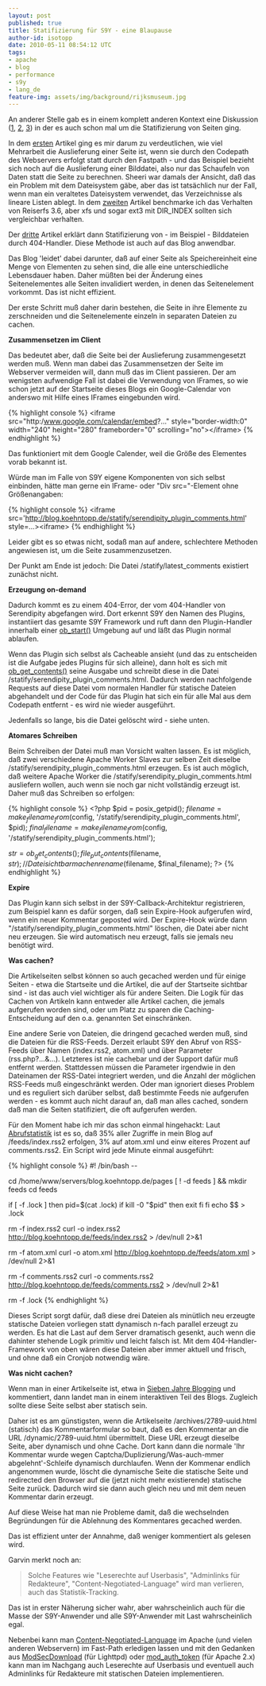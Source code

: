 ```yaml
---
layout: post
published: true
title: Statifizierung für S9Y - eine Blaupause
author-id: isotopp
date: 2010-05-11 08:54:12 UTC
tags:
- apache
- blog
- performance
- s9y
- lang_de
feature-img: assets/img/background/rijksmuseum.jpg
---
```

An anderer Stelle gab es in einem komplett anderen Kontext eine Diskussion (<a href='http://mysqldump.azundris.com/archives/36-Serving-Images-From-A-Database.html'>1</a>, <a href='http://mysqldump.azundris.com/archives/37-Serving-Images-from-a-File-System.html'>2</a>, <a href='http://mysqldump.azundris.com/archives/59-Statification.html'>3</a>) in der es auch schon mal um die Statifizierung von Seiten ging.

In dem <a href='http://mysqldump.azundris.com/archives/36-Serving-Images-From-A-Database.html'>ersten</a> Artikel ging es mir darum zu verdeutlichen, wie viel Mehrarbeit die Auslieferung einer Seite ist, wenn sie durch den Codepath des Webservers erfolgt statt durch den Fastpath - und das Beispiel bezieht sich noch auf die Auslieferung einer Bilddatei, also nur das Schaufeln von Daten statt die Seite zu berechnen. Sheeri war damals der Ansicht, daß das ein Problem mit dem Dateisystem gäbe, aber das ist tatsächlich nur der Fall, wenn man ein veraltetes Dateisystem verwendet, das Verzeichnisse als lineare Listen ablegt. In dem <a href='http://mysqldump.azundris.com/archives/37-Serving-Images-from-a-File-System.html'>zweiten</a> Artikel benchmarke ich das Verhalten von Reiserfs 3.6, aber xfs und sogar ext3 mit DIR_INDEX sollten sich vergleichbar verhalten.

Der <a href='http://mysqldump.azundris.com/archives/59-Statification.html'>dritte</a> Artikel erklärt dann Statifizierung von - im Beispiel - Bilddateien durch 404-Handler. Diese Methode ist auch auf das Blog anwendbar.

Das Blog 'leidet' dabei darunter, daß auf einer Seite als Speichereinheit eine Menge von Elementen zu sehen sind, die alle eine unterschiedliche Lebensdauer haben. Daher müßten bei der Änderung eines Seitenelementes alle Seiten invalidiert werden, in denen das Seitenelement vorkommt. Das ist nicht effizient.

Der erste Schritt muß daher darin bestehen, die Seite in ihre Elemente zu zerschneiden und die Seitenelemente einzeln in separaten Dateien zu cachen.
<br />

<b>Zusammensetzen im Client</b>

Das bedeutet aber, daß die Seite bei der Auslieferung zusammengesetzt werden muß. Wenn man dabei das Zusammensetzen der Seite im Webserver vermeiden will, dann muß das im Client passieren. Der am wenigsten aufwendige Fall ist dabei die Verwendung von IFrames, so wie schon jetzt auf der Startseite dieses Blogs ein Google-Calendar von anderswo mit Hilfe eines IFrames eingebunden wird.


{% highlight console %}
&lt;iframe src="http:/www.google.com/calendar/embed?..." 
  style="border-width:0" 
  width="240" 
  height="280"
  frameborder="0"
  scrolling="no">&lt;/iframe>
{% endhighlight %}


Das funktioniert mit dem Google Calender, weil die Größe des Elementes vorab bekannt ist. 

Würde man im Falle von S9Y eigene Komponenten von sich selbst einbinden, hätte man gerne ein IFrame- oder "Div src="-Element ohne Größenangaben:


{% highlight console %}
&lt;iframe src='http://blog.koehntopp.de/statify/serendipity_plugin_comments.html'
  style=...>&lt;iframe>
{% endhighlight %}


Leider gibt es so etwas nicht, sodaß man auf andere, schlechtere Methoden angewiesen ist, um die Seite zusammenzusetzen.

Der Punkt am Ende ist jedoch: Die Datei /statify/latest_comments existiert zunächst nicht.

<b>Erzeugung on-demand</b>

Dadurch kommt es zu einem 404-Error, der vom 404-Handler von Serendipity abgefangen wird. Dort erkennt S9Y den Namen des Plugins, instantiiert das gesamte S9Y Framework und ruft dann den Plugin-Handler innerhalb einer <a href='http://php.net/manual/en/function.ob-start.php'>ob_start()</a> Umgebung auf und läßt das Plugin normal ablaufen.

Wenn das Plugin sich selbst als Cacheable ansieht (und das zu entscheiden ist die Aufgabe jedes Plugins für sich alleine), dann holt es sich mit <a href='http://www.php.net/manual/en/function.ob-get-contents.php'>ob_get_contents()</a> seine Ausgabe und schreibt diese in die Datei /statify/serendipity_plugin_comments.html. Dadurch werden nachfolgende Requests auf diese Datei vom normalen Handler für statische Dateien abgehandelt und der Code für das Plugin hat sich ein für alle Mal aus dem Codepath entfernt - es wird nie wieder ausgeführt.

Jedenfalls so lange, bis die Datei gelöscht wird - siehe unten.

<b>Atomares Schreiben</b>

Beim Schreiben der Datei muß man Vorsicht walten lassen. Es ist möglich, daß zwei verschiedene Apache Worker Slaves zur selben Zeit dieselbe /statify/serendipity_plugin_comments.html erzeugen. Es ist auch möglich, daß weitere Apache Worker die /statify/serendipity_plugin_comments.html ausliefern wollen, auch wenn sie noch gar nicht vollständig erzeugt ist. Daher muß das Schreiben so erfolgen:


{% highlight console %}
&lt;?php
  $pid = posix_getpid();
  $filename = make_filename_from($config, '/statify/serendipity_plugin_comments.html', $pid);
  $final_filename = make_filename_from($config, '/statify/serendipity_plugin_comments.html');

  $str = ob_get_contents();
  file_put_contents($filename, $str);
  // Datei sichtbar machen
  rename($filename, $final_filename); ?>
{% endhighlight %}


<b>Expire</b>

Das Plugin kann sich selbst in der S9Y-Callback-Architektur registrieren, zum Beispiel kann es dafür sorgen, daß sein Expire-Hook aufgerufen wird, wenn ein neuer Kommentar geposted wird. Der Expire-Hook würde dann "/statify/serendipity_plugin_comments.html" löschen, die Datei aber nicht neu erzeugen. Sie wird automatisch neu erzeugt, falls sie jemals neu benötigt wird.

<b>Was cachen?</b>

Die Artikelseiten selbst können so auch gecached werden und für einige Seiten - etwa die Startseite und die Artikel, die auf der Startseite sichtbar sind - ist das auch viel wichtiger als für andere Seiten. Die Logik für das Cachen von Artikeln kann entweder alle Artikel cachen, die jemals aufgerufen worden sind, oder um Platz zu sparen die Caching-Entscheidung auf den o.a. genannten Set einschränken.

Eine andere Serie von Dateien, die dringend gecached werden muß, sind die Dateien für die RSS-Feeds. Derzeit erlaubt S9Y den Abruf von RSS-Feeds über Namen (index.rss2, atom.xml) und über Parameter (rss.php?...&...). Letzteres ist nie cachebar und der Support dafür muß entfernt werden. Stattdessen müssen die Parameter irgendwie in den Dateinamen der RSS-Datei integriert werden, und die Anzahl der möglichen RSS-Feeds muß eingeschränkt werden. Oder man ignoriert dieses Problem und es  reguliert sich darüber selbst, daß bestimmte Feeds nie aufgerufen werden - es kommt auch nicht darauf an, daß man alles cached, sondern daß man die Seiten statifiziert, die oft aufgerufen werden.

Für den Moment habe ich mir das schon einmal hingehackt: Laut <a href='http://blog.koehntopp.de/zugriffe/m_usage_201004_001_001.html'>Abrufstatistik</a> ist es so, daß 35% aller Zugriffe in mein Blog auf /feeds/index.rss2 erfolgen, 3% auf atom.xml und einw eiteres Prozent auf comments.rss2. Ein Script wird jede Minute einmal ausgeführt:


{% highlight console %}
#! /bin/bash --

cd /home/www/servers/blog.koehntopp.de/pages
[ ! -d feeds ] && mkdir feeds
cd feeds

if [ -f .lock ]
then
    pid=$(cat .lock)
    if kill -0 "$pid"
    then
        exit
    fi
fi
echo $$ > .lock

rm -f index.rss2
curl -o index.rss2 http://blog.koehntopp.de/feeds/index.rss2 > /dev/null 2>&1

rm -f atom.xml
curl -o atom.xml http://blog.koehntopp.de/feeds/atom.xml > /dev/null 2>&1

rm -f comments.rss2
curl -o comments.rss2 http://blog.koehntopp.de/feeds/comments.rss2 > /dev/null 2>&1

rm -f .lock
{% endhighlight %}


Dieses Script sorgt dafür, daß diese drei Dateien als minütlich neu erzeugte statische Dateien vorliegen statt dynamisch n-fach parallel erzeugt zu werden. Es hat die Last auf dem Server dramatisch gesenkt, auch wenn die dahinter stehende Logik primitiv und leicht falsch ist. Mit dem 404-Handler-Framework von oben wären diese Dateien aber immer aktuell und frisch, und ohne daß ein Cronjob notwendig wäre.

<b>Was nicht cachen?</b>

Wenn man in einer Artikelseite ist, etwa in <a href='http://blog.koehntopp.de/archives/2798-Sieben-Jahre-Blogging-und-was-nehmen-statt-S9Y.html'>Sieben Jahre Blogging</a> und kommentiert, dann landet man in einem interaktiven Teil des Blogs. Zugleich sollte diese Seite selbst aber statisch sein.

Daher ist es am günstigsten, wenn die Artikelseite /archives/2789-uuid.html (statisch) das Kommentarformular so baut, daß es den Kommentar an die URL /dynamic/2789-uuid.html übermittelt. Diese URL erzeugt dieselbe Seite, aber dynamisch und ohne Cache. Dort kann dann die normale 'Ihr Kommentar wurde wegen Captcha/Duplizierung/Was-auch-mmer abgelehnt'-Schleife dynamisch durchlaufen. Wenn der Kommenar endlich angenommen wurde, löscht die dynamische Seite die statische Seite und redirected den Browser auf die (jetzt nicht mehr existierende) statische Seite zurück. Dadurch wird sie dann auch gleich neu und mit dem neuen Kommentar darin erzeugt.

Auf diese Weise hat man nie Probleme damit, daß die wechselnden Begründungen für die Ablehnung des Kommentares gecached werden.

Das ist effizient unter der Annahme, daß weniger kommentiert als gelesen wird.

Garvin merkt noch an: <blockquote>Solche Features wie "Leserechte auf Userbasis", "Adminlinks für Redakteure", "Content-Negotiated-Language" wird man verlieren, auch das Statistik-Tracking.</blockquote> Das ist in erster Näherung sicher wahr, aber wahrscheinlich auch für die Masse der S9Y-Anwender und alle S9Y-Anwender mit Last wahrscheinlich egal.

Nebenbei kann man <a href='http://httpd.apache.org/docs/2.0/content-negotiation.html'>Content-Negotiated-Language</a> im Apache (und vielen anderen Webservern) im Fast-Path erledigen lassen und mit den Gedanken aus <a href='http://redmine.lighttpd.net/wiki/1/Docs:ModSecDownload'>ModSecDownload</a> (für Lighttpd) oder <a href='http://code.google.com/p/mod-auth-token/'>mod_auth_token</a> (für Apache 2.x) kann man im Nachgang auch Leserechte auf Userbasis und eventuell auch Adminlinks für Redakteure mit statischen Dateien implementieren.
